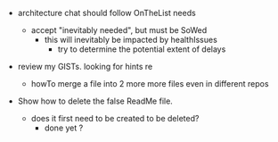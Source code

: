- architecture chat should follow OnTheList needs
  - accept "inevitably needed", but must be SoWed
    - this will inevitably be impacted by healthIssues
      - try to determine the potential extent of delays

- review my GISTs. looking for hints re
  - howTo merge a file into 2 more more files even in different repos

- Show how to delete the false ReadMe file.
  - does it first need to be created to be deleted?
    - done yet ?
